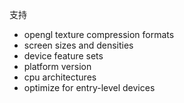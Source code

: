 支持

- opengl texture compression formats
- screen sizes and densities
- device feature sets 
- platform version
- cpu architectures  
- optimize for entry-level devices  



